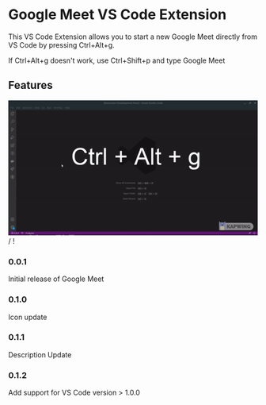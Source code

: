 # Google Meet VS Code Extension

This VS Code Extension allows you to start a new Google Meet directly from VS Code by pressing Ctrl+Alt+g.

If Ctrl+Alt+g doesn't work, use Ctrl+Shift+p and type Google Meet

## Features

![Demo](demo.gif) / ! [](demo.gif)


### 0.0.1

Initial release of Google Meet

### 0.1.0

Icon update

### 0.1.1

Description Update

### 0.1.2

Add support for VS Code version > 1.0.0